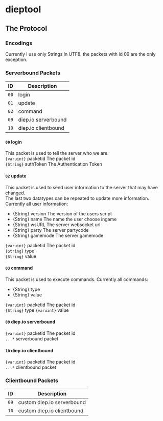 # dieptool

## The Protocol

### Encodings

Currently i use only Strings in UTF8. the packets with id 09 are the only exception.

### Serverbound Packets

| ID   | Description         |
| ---- | ------------------- |
| `00` | login               |
| `01` | update              |
| `02` | command             |
| `09` | diep.io serverbound |
| `10` | diep.io clientbound |

#### `00` login

This packet is used to tell the server who we are.  
`{varuint}` packetid The packet id  
`{String}` authToken The Authentication Token

#### `02` update

This packet is used to send user information to the server that may have changed.  
The last two datatypes can be repeated to update more information.  
Currently all user information:
- {String} version The version of the users script
- {String} name The name the user choose ingame
- {String} wsURL The server websocket url
- {String} party The server partycode
- {String} gamemode The server gamemode

`{varuint}` packetid The packet id  
`{String}` type  
`{String}` value

#### `03` command

This packet is used to execute commands.
Currently all commands:
- {String} type
- {String} value

`{varuint}` packetid The packet id  
`{String}` type
`{varuint}` value

#### `09` diep.io serverbound

`{varuint}` packetid The packet id  
`...*` serverbound packet

#### `10` diep.io clientbound

`{varuint}` packetid The packet id  
`...*` clientbound packet

### Clientbound Packets

| ID   | Description                |
| ---- | -------------------------- |
| `09` | custom diep.io serverbound |
| `10` | custom diep.io clientbound |
